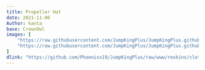 ```yaml
---
title: Propeller Hat 
date: 2021-11-06
Author: kanta
base: CrownOwl
images: [
    "https://raw.githubusercontent.com/JumpKingPlus/JumpKingPlus.github.io/www/images/workshop/reskins/12-banner.png",
    "https://raw.githubusercontent.com/JumpKingPlus/JumpKingPlus.github.io/www/images/workshop/reskins/12-hover.png"
]
dlink: "https://github.com/Phoenixx19/JumpKingPlus/raw/www/reskins/clothing/Propeller%20Hat.zip"
---
```

